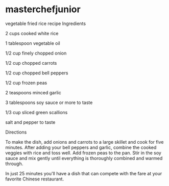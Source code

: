 # masterchefjunior
vegetable fried rice recipe
Ingredients

2 cups cooked white rice

1 tablespoon vegetable oil

1/2 cup finely chopped onion

1/2 cup chopped carrots

1/2 cup chopped bell peppers

1/2 cup frozen peas

2 teaspoons minced garlic

3 tablespoons soy sauce or more to taste

1/3 cup sliced green scallions

salt and pepper to taste

Directions

To make the dish, add onions and carrots to a large skillet and cook for five minutes. After adding your bell peppers and garlic, combine the cooked veggies with rice and toss well. Add frozen peas to the pan. Stir in the soy sauce and mix gently until everything is thoroughly combined and warmed through. 

In just 25 minutes you'll have a dish that can compete with the fare at your favorite Chinese restaurant. 


